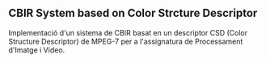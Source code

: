## CBIR System based on Color Strcture Descriptor
Implementació d'un sistema de CBIR basat en un descriptor CSD (Color Structure Descriptor) de MPEG-7 per a l'assignatura de Processament d'Imatge i Vídeo.